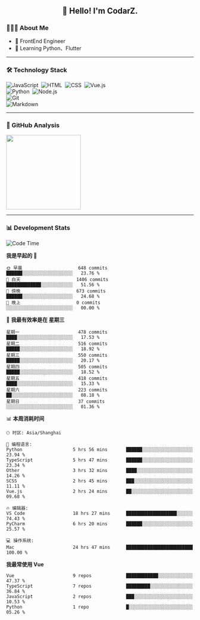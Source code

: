 <h2 align="center">👋 Hello! I'm CodarZ.</h2>

### 👨🏻‍💻 About Me

- 🤔 FrontEnd Engineer
- 🌱 Learning Python、Flutter

-------

### 🛠 Technology Stack

![JavaScript](https://img.shields.io/badge/-JavaScript-000?style=flat&logo=javascript)&nbsp;
![HTML](https://img.shields.io/badge/-HTML-000?style=flat&logo=HTML5)&nbsp;
![CSS](https://img.shields.io/badge/-CSS-000?style=flat&logo=CSS3&logoColor=1572B6)&nbsp;
![Vue.js](https://img.shields.io/badge/-Vue-000?style=flat&logo=adobe-photoshop)\
![Python](https://img.shields.io/badge/-Python-000?style=flat&logo=python)&nbsp;
![Node.js](https://img.shields.io/badge/-Node.js-000?style=flat&logo=node.js)&nbsp;\
![Git](https://img.shields.io/badge/-Git-000?style=flat&logo=git)\
![Markdown](https://img.shields.io/badge/-Markdown-000?style=flat&logo=markdown)&nbsp;

-------

### 🔭 GitHub Analysis

<!-- 
参考：https://github.com/anuraghazra/github-readme-stats 
-->
<p align="left">
  <a href="https://github.com/CodarZ">
    <img height="200em" src="https://github-readme-stats-eight-theta.vercel.app/api?username=CodarZ&show_icons=true&theme=vue-dark&include_all_commits=true&count_private=true&hide=contribs,issues" />
  </a>
</p>

-------

### 📊 Development Stats

<!--START_SECTION:waka-->
![Code Time](http://img.shields.io/badge/Code%20Time-700%20hrs%2023%20mins-blue)

**我是早起的 🐤** 

```text
🌞 早晨                     648 commits         ██████░░░░░░░░░░░░░░░░░░░   23.76 % 
🌆 白天                     1406 commits        █████████████░░░░░░░░░░░░   51.56 % 
🌃 傍晚                     673 commits         ██████░░░░░░░░░░░░░░░░░░░   24.68 % 
🌙 晚上                     0 commits           ░░░░░░░░░░░░░░░░░░░░░░░░░   00.00 % 
```
📅 **我最有效率是在 星期三** 

```text
星期一                      478 commits         ████░░░░░░░░░░░░░░░░░░░░░   17.53 % 
星期二                      516 commits         █████░░░░░░░░░░░░░░░░░░░░   18.92 % 
星期三                      550 commits         █████░░░░░░░░░░░░░░░░░░░░   20.17 % 
星期四                      505 commits         █████░░░░░░░░░░░░░░░░░░░░   18.52 % 
星期五                      418 commits         ████░░░░░░░░░░░░░░░░░░░░░   15.33 % 
星期六                      223 commits         ██░░░░░░░░░░░░░░░░░░░░░░░   08.18 % 
星期日                      37 commits          ░░░░░░░░░░░░░░░░░░░░░░░░░   01.36 % 
```


📊 **本周消耗时间** 

```text
🕑︎ 时区: Asia/Shanghai

💬 编程语言: 
Python                   5 hrs 56 mins       ██████░░░░░░░░░░░░░░░░░░░   23.94 % 
TypeScript               5 hrs 47 mins       ██████░░░░░░░░░░░░░░░░░░░   23.34 % 
Other                    3 hrs 32 mins       ████░░░░░░░░░░░░░░░░░░░░░   14.26 % 
SCSS                     2 hrs 45 mins       ███░░░░░░░░░░░░░░░░░░░░░░   11.11 % 
Vue.js                   2 hrs 24 mins       ██░░░░░░░░░░░░░░░░░░░░░░░   09.68 % 

🔥 编辑器: 
VS Code                  18 hrs 27 mins      ███████████████████░░░░░░   74.43 % 
PyCharm                  6 hrs 20 mins       ██████░░░░░░░░░░░░░░░░░░░   25.57 % 

💻 操作系统: 
Mac                      24 hrs 47 mins      █████████████████████████   100.00 % 
```

**我最常使用 Vue** 

```text
Vue                      9 repos             ████████████░░░░░░░░░░░░░   47.37 % 
TypeScript               7 repos             █████████░░░░░░░░░░░░░░░░   36.84 % 
JavaScript               2 repos             ███░░░░░░░░░░░░░░░░░░░░░░   10.53 % 
Python                   1 repo              █░░░░░░░░░░░░░░░░░░░░░░░░   05.26 % 
```




<!--END_SECTION:waka-->


